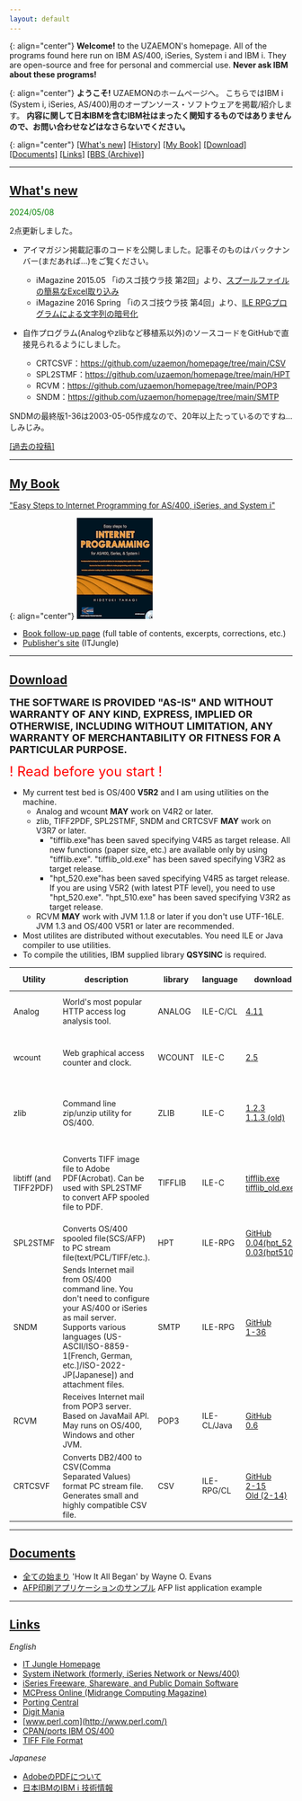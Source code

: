 ```yaml
---
layout: default
---
```


{: align="center"}
**Welcome!**
to the UZAEMON's homepage. All of the programs found here run on IBM AS/400, iSeries, System i and IBM i. They are open-source and free for personal and commercial use. **Never ask IBM about these programs!**

{: align="center"}
**ようこそ!**
UZAEMONのホームページへ。
こちらではIBM i (System i, iSeries, AS/400)用のオープンソース・ソフトウェアを掲載/紹介します。
**内容に関して日本IBMを含むIBM社はまったく関知するものではありませんので、お問い合わせなどはなさらないでください。**

{: align="center"}
[[What's new]](#whats-new) 
[[History]](history.html)
[[My Book]](#my-book) 
[[Download]](#download)
[[Documents]](#documents)
[[Links]](#links)
[[BBS (Archive)]](oldBBS/index.html)

---

## [What's new](#whats-new)  
<font color="green">2024/05/08</font>

2点更新しました。

- アイマガジン掲載記事のコードを公開しました。記事そのものはバックナンバー(まだあれば...)をご覧ください。
  - iMagazine 2015.05 「iのスゴ技ウラ技 第2回」より、[スプールファイルの簡易なExcel取り込み](https://github.com/uzaemon/homepage/tree/main/SPL2EXCEL)
  - iMagazine 2016 Spring 「iのスゴ技ウラ技 第4回」より、[ILE RPGプログラムによる文字列の暗号化](https://github.com/uzaemon/homepage/tree/main/CRYPTO)

- 自作プログラム(Analogやzlibなど移植系以外)のソースコードをGitHubで直接見られるようにしました。
  - CRTCSVF：https://github.com/uzaemon/homepage/tree/main/CSV
  - SPL2STMF：https://github.com/uzaemon/homepage/tree/main/HPT
  - RCVM：https://github.com/uzaemon/homepage/tree/main/POP3
  - SNDM：https://github.com/uzaemon/homepage/tree/main/SMTP

SNDMの最終版1-36は2003-05-05作成なので、20年以上たっているのですね...しみじみ。

[[過去の投稿]](history.html)

---

## [My Book](#my-book)

[&quot;Easy Steps to Internet Programming for AS/400, iSeries, and System i&quot;](iptu/index.html)

{: align="center"}
![book cover](book.gif)

- [Book follow-up page](iptu/index.html) (full table of contents, excerpts, corrections, etc.)
- [Publisher's site](http://www.itjungle.com/) (ITJungle)

---

## [Download](#download)

**<FONT size="+1">THE SOFTWARE IS PROVIDED &quot;AS-IS&quot; AND WITHOUT WARRANTY OF ANY
KIND, EXPRESS, IMPLIED OR OTHERWISE, INCLUDING WITHOUT LIMITATION, ANY
WARRANTY OF MERCHANTABILITY OR FITNESS FOR A PARTICULAR PURPOSE.</FONT>**

<FONT color="#ff0000" size="+2">! Read before you start !</FONT>

- My current test bed is OS/400 **V5R2** and I am using utilities on the machine.
  - Analog and wcount **MAY** work on V4R2 or later.
  - zlib, TIFF2PDF, SPL2STMF, SNDM and CRTCSVF **MAY** work on V3R7 or later.
    - &quot;tifflib.exe&quot;has been saved specifying V4R5 as target release.
      All new functions (paper size, etc.) are available only by using &quot;tifflib.exe&quot;.
      &quot;tifflib_old.exe&quot; has been saved specifying V3R2 as target release.
    - &quot;hpt_520.exe&quot;has been saved specifying V4R5 as target release.
      If you are using V5R2 (with latest PTF level), you need to use &quot;hpt_520.exe&quot;.
      &quot;hpt_510.exe&quot; has been saved specifying V3R2 as target release.
  - RCVM **MAY** work with JVM 1.1.8 or later if you don't use UTF-16LE. JVM 1.3 and OS/400
    V5R1 or later are recommended.
- Most utilites are distributed without executables. You need ILE or Java
  compiler to use utilities.
- To compile the utilities, IBM supplied library **QSYSINC** is required.

|Utility|description|library|language|download|documents|link to homepage|
|-------|-----------|-------|--------|--------|---------|----------------|
|Analog|World's most popular HTTP access log analysis tool.|ANALOG|ILE-C/CL|[4.11](analog411.exe)|[install](analog_install.html) [usage](analog_usage.html) [license](analog_license.html) <br>[Perl install](perl_install.html)|[Analog: WWW logfile analysis](https://analog.readthedocs.io/en/latest/)
|wcount|Web graphical access counter and clock.|WCOUNT|ILE-C|[2.5](wcount25.exe)|[install](wcount_install.html) [usage](wcount_usage.html) [license](wcount_license.html)|[WWW Homepage Access Counter and Clock](http://www.muquit.com/muquit/software/Count/Count.html)|
|zlib|Command line zip/unzip utility for OS/400.|ZLIB|ILE-C|[1.2.3](zlib123.exe)<br> [1.1.3 (old)](zlib.exe)|[install](zlib_usage.html) [license](zlib_license.html) [addendum](zlib_addendum.html)|[zlib Home Site](http://www.zlib.net/) [Minizip: Zip and UnZip additionnal library](http://www.winimage.com/zLibDll/minizip.html)|
|libtiff (and TIFF2PDF)|Converts TIFF image file to Adobe PDF(Acrobat). Can be used with SPL2STMF to convert AFP spooled file to PDF.|TIFFLIB|ILE-C|[tifflib.exe](tifflib.exe) [tifflib_old.exe](tifflib_old.exe)|[install](tifflib_install.html) [usage](tifflib_usage.html) [license](tifflib_license.html)|[LibTIFF - TIFF Library and Utilities](http://www.libtiff.org/) (Original TIFF2PDF.C is no longer available on the Web)|
|SPL2STMF|Converts OS/400 spooled file(SCS/AFP) to PC stream file(text/PCL/TIFF/etc.).|HPT|ILE-RPG|[GitHub](https://github.com/uzaemon/homepage/tree/main/HPT)<br>[0.04(hpt_520)](hpt_520.exe) [0.03(hpt510)](hpt_510.exe)|[install](hpt_install.html) [usage](hpt_usage.html) [license](hpt_license.html)|(This site)|
|SNDM|Sends Internet mail from OS/400 command line. You don't need to configure  your AS/400 or iSeries as mail server. Supports various languages (US-ASCII/ISO-8859-1[French, German, etc.]/ISO-2022-JP[Japanese]) and attachment files.|SMTP|ILE-RPG|[GitHub](https://github.com/uzaemon/homepage/tree/main/SMTP)<br>[1-36](smtp136.exe)|[install](sndm_install.html) [usage](sndm_usage.html) [license](sndm_license.html) [Latin-1 support](iso8859.html)|(This site)|
|RCVM|Receives Internet mail from POP3 server. Based on JavaMail API. May runs on OS/400, Windows and other JVM.|POP3|ILE-CL/Java|[GitHub](https://github.com/uzaemon/homepage/tree/main/POP3)<br>[0.6](pop3.exe)|[install](rcvm_install.html) [usage](rcvm_usage.html) [license](rcvm_license.html)|(This site)|
|CRTCSVF|Converts DB2/400 to CSV(Comma Separated Values) format PC stream file. Generates small and highly compatible CSV file.|CSV|ILE-RPG/CL|[GitHub](https://github.com/uzaemon/homepage/tree/main/CSV)<br>[2-15](CSV.EXE)<br> [Old (2-14)](CSV_2-14.EXE)|[install](crtcsvf_install.html) [usage](crtcsvf_usage.html) [license](crtcsvf_license.html)|(This site)|

---

## [Documents](#documents)

- [全ての始まり](HowItAllBeganJ.html) 'How It All Began' by Wayne O. Evans
- [AFP印刷アプリケーションのサンプル](afpprt.html) AFP list application example

---

## [Links](#links)

_English_

- [IT Jungle Homepage](http://www.itjungle.com/)
- [System iNetwork (formerly, iSeries Network or News/400)](http://systeminetwork.com/">http://systeminetwork.com/)
- [iSeries Freeware, Shareware, and Public Domain Software](http://www2.systeminetwork.com/code/shareware/)
- [MCPress Online (Midrange Computing Magazine)](http://mcpressonline.com/)
- [Porting Central](http://www-03.ibm.com/servers/enable/site/porting/iseries/overview/go.html)
- [Digit Mania](http://digitmania.birdbrain.net/)
- [www.perl.com](http://www.perl.com/)
- [CPAN/ports IBM OS/400](http://www.cpan.org/ports/#os400)
- [TIFF File Format](http://www.awaresystems.be/imaging/tiff.html)

_Japanese_

- [AdobeのPDFについて](http://www.adobe.co.jp/products/acrobat/adobepdf.html)
- [日本IBMのIBM i 技術情報](https://www.ibm.com/support/pages/ibm-i-%E6%8A%80%E8%A1%93%E6%83%85%E5%A0%B1)
